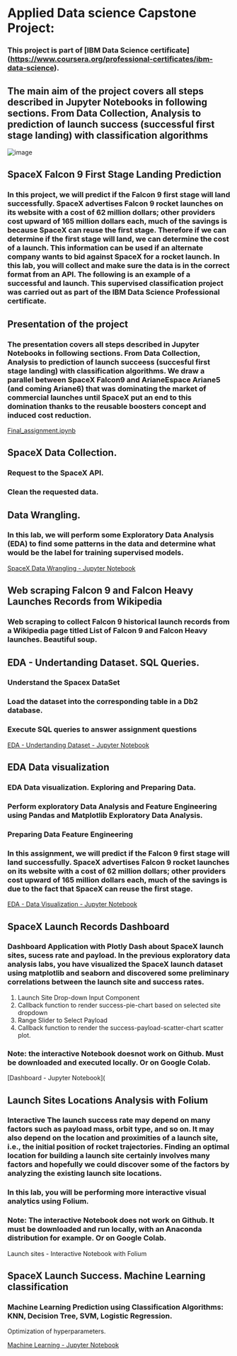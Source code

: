 # Applied Data science Capstone Project:

### This project is part of [IBM Data Science certificate] (https://www.coursera.org/professional-certificates/ibm-data-science).

## The main aim of the project covers all steps described in Jupyter Notebooks in following sections. From Data Collection, Analysis to prediction of launch success (successful first stage landing) with classification algorithms

![image](https://user-images.githubusercontent.com/121239062/232280643-666c4b63-44f2-4b7d-b9e7-82989dd88b1b.png)

## SpaceX Falcon 9 First Stage Landing Prediction

### In this project, we will predict if the Falcon 9 first stage will land successfully. SpaceX advertises Falcon 9 rocket launches on its website with a cost of 62 million dollars; other providers cost upward of 165 million dollars each, much of the savings is because SpaceX can reuse the first stage. Therefore if we can determine if the first stage will land, we can determine the cost of a launch. This information can be used if an alternate company wants to bid against SpaceX for a rocket launch. In this lab, you will collect and make sure the data is in the correct format from an API. The following is an example of a successful and launch. This supervised classification project was carried out as part of the IBM Data Science Professional certificate.

## Presentation of the project

### The presentation covers all steps described in Jupyter Notebooks in following sections. From Data Collection, Analysis to prediction of launch succeess (succesful first stage landing) with classification algorithms. We draw a parallel between SpaceX Falcon9 and ArianeEspace Ariane5 (and coming Ariane6) that was dominating the market of commercial launches until SpaceX put an end to this domination thanks to the reusable boosters concept and induced cost reduction.

[Final_assignment.ipynb](https://github.com/ukishore33/Ibm-capstone/blob/main/Final_assignment.ipynb)

## SpaceX Data Collection.

### Request to the SpaceX API.
### Clean the requested data.



## Data Wrangling.

### In this lab, we will perform some Exploratory Data Analysis (EDA) to find some patterns in the data and determine what would be the label for training supervised models.

[SpaceX Data Wrangling - Jupyter Notebook](https://github.com/ukishore33/Ibm-capstone/blob/main/Week%201%20_%20Spacex-Data%20wrangling.ipynb)

## Web scraping Falcon 9 and Falcon Heavy Launches Records from Wikipedia

### Web scraping to collect Falcon 9 historical launch records from a Wikipedia page titled List of Falcon 9 and Falcon Heavy launches. Beautiful soup.



## EDA - Undertanding Dataset. SQL Queries.

### Understand the Spacex DataSet
### Load the dataset into the corresponding table in a Db2 database.
### Execute SQL queries to answer assignment questions

[EDA - Undertanding Dataset - Jupyter Notebook](https://github.com/ukishore33/Ibm-capstone/blob/main/Week%202%20_%20EDA%20SQL%20Coursera.ipynb)

## EDA Data visualization

### EDA Data visualization. Exploring and Preparing Data.
### Perform exploratory Data Analysis and Feature Engineering using Pandas and Matplotlib Exploratory Data Analysis.
### Preparing Data Feature Engineering
### In this assignment, we will predict if the Falcon 9 first stage will land successfully. SpaceX advertises Falcon 9 rocket launches on its website with a cost of 62 million dollars; other providers cost upward of 165 million dollars each, much of the savings is due to the fact that SpaceX can reuse the first stage.

[EDA - Data Visualization - Jupyter Notebook](https://github.com/ukishore33/Ibm-capstone/blob/main/EDA%20with%20Visualization%20lab.ipynb)

## SpaceX Launch Records Dashboard

### Dashboard Application with Plotly Dash about SpaceX launch sites, sucess rate and payload. In the previous exploratory data analysis labs, you have visualized the SpaceX launch dataset using matplotlib and seaborn and discovered some preliminary correlations between the launch site and success rates.

1. Launch Site Drop-down Input Component
2. Callback function to render success-pie-chart based on selected site dropdown
3. Range Slider to Select Payload
4. Callback function to render the success-payload-scatter-chart scatter plot.
### Note: the interactive Notebook doesnot work on Github. Must be downloaded and executed locally. Or on Google Colab.

[Dashboard - Jupyter Notebook](

## Launch Sites Locations Analysis with Folium

### Interactive The launch success rate may depend on many factors such as payload mass, orbit type, and so on. It may also depend on the location and proximities of a launch site, i.e., the initial position of rocket trajectories. Finding an optimal location for building a launch site certainly involves many factors and hopefully we could discover some of the factors by analyzing the existing launch site locations.
### In this lab, you will be performing more interactive visual analytics using Folium.
### Note: The interactive Notebook does not work on Github. It must be downloaded and run locally, with an Anaconda distribution for example. Or on Google Colab.

Launch sites - Interactive Notebook with Folium

## SpaceX Launch Success. Machine Learning classification

### Machine Learning Prediction using Classification Algorithms: KNN, Decision Tree, SVM, Logistic Regression.
Optimization of hyperparameters.

[Machine Learning - Jupyter Notebook](https://github.com/ukishore33/Ibm-capstone/blob/main/Machine%20Learning%20Prediction%20lab.ipynb)


